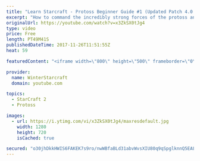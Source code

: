 ```yaml
---
title: "Learn Starcraft - Protoss Beginner Guide #1 (Updated Patch 4.0 FREE TO PLAY)"
excerpt: "How to command the incredibly strong forces of the protoss and cover weaknesses against the other inferior races. Updated for patch 4.0! This guide is not intended for COMPLETELY new players, but those who have played several games/campaign missions and grasp the very basics."
originalUrl: https://youtube.com/watch?v=x3ZkSX0tJg4
type: video
price: Free
length: PT49M41S
publishedDateTime: 2017-11-26T11:51:55Z
heat: 59

featuredContent: "<iframe width=\"800\" height=\"500\" frameborder=\"0\" src=\"https://www.youtube.com/embed/x3ZkSX0tJg4\" allow=\"accelerometer; autoplay; encrypted-media; gyroscope; picture-in-picture\" allowfullscreen></iframe>"

provider:
  name: WinterStarcraft
  domain: youtube.com

topics:
  - StarCraft 2
  - Protoss

images:
  - url: https://i.ytimg.com/vi/x3ZkSX0tJg4/maxresdefault.jpg
    width: 1280
    height: 720
    isCached: true

secured: "o30jhDkkHWIS6FAKEK7s9ro/nwWBfaBLd31abvWvsXIU80q9qSpglknnQ5EALULQ+HKysWYcl6wYutIm+DJ4pVf6HP8htUuE4bVIjjXoGWcilKi5VU2mKeFueyL13gWzhRpU67Ltrt+UM0hFHE9f6G8NPS743jXXgtgXeBZwaIBVebFMVnrdot43vaykdH1JuLlvzxfygI/ZiCTa3NVFTtqjug8D13CSmWYRBN4HRFDvMajHCw1ZKf4EgVjmLmqMJ5xx8ayJCvqwjb9Ji9ezaZKTM4fvVLw7alvSCsan3FrcT2HuqtS9xC4lAAzzqyjxINdaMyyO2CNYc8HZFyPU8nHEtQ+TWPSvlVuAdRzOhxoGkwi72jFqKhIeW3B2TrANybR01pqiXwwnRtBvfMKsIdzASvnieenWTGqnTk4gsIZRxNYZN+Vsh0d7bKX4BtOg;Ibuk1i864I8PDOKBTdW7cw=="
---
```


